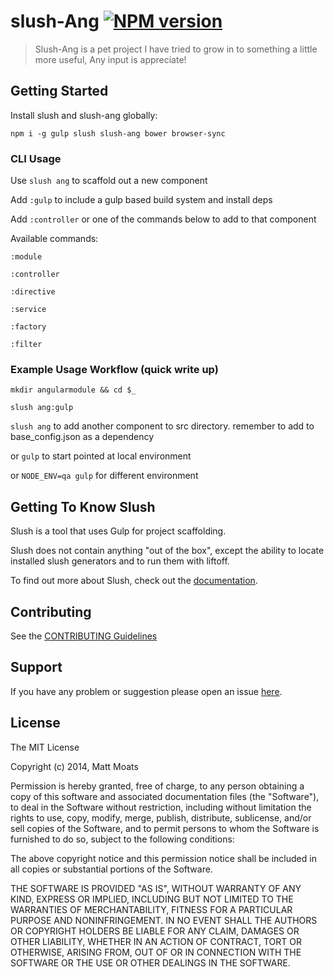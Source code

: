 # slush-Ang [![NPM version](https://badge-me.herokuapp.com/api/npm/slush-ang.png)](http://badges.enytc.com/for/npm/slush-ang)

> Slush-Ang is a pet project I have tried to grow in to something a little more useful, Any input is appreciate!

## Getting Started

Install slush and slush-ang globally:

`npm i -g gulp slush slush-ang bower browser-sync`

### CLI Usage
Use `slush ang` to scaffold out a new component

Add `:gulp` to include a gulp based build system and install deps

Add `:controller` or one of the commands below to add to that component

Available commands:

`:module`

`:controller`

`:directive`

`:service`

`:factory`

`:filter`

### Example Usage Workflow (quick write up)

`mkdir angularmodule && cd $_`

`slush ang:gulp`

`slush ang` to add another component to src directory.  remember to add to base_config.json as a dependency

or `gulp` to start pointed at local environment

or `NODE_ENV=qa gulp` for different environment

## Getting To Know Slush

Slush is a tool that uses Gulp for project scaffolding.

Slush does not contain anything "out of the box", except the ability to locate installed slush generators and to run them with liftoff.

To find out more about Slush, check out the [documentation](https://github.com/klei/slush).

## Contributing

See the [CONTRIBUTING Guidelines](https://github.com/mattmoats/slush-ang/blob/master/CONTRIBUTING.md)

## Support
If you have any problem or suggestion please open an issue [here](https://github.com/mattmoats/slush-ang/issues).

## License

The MIT License

Copyright (c) 2014, Matt Moats

Permission is hereby granted, free of charge, to any person
obtaining a copy of this software and associated documentation
files (the "Software"), to deal in the Software without
restriction, including without limitation the rights to use,
copy, modify, merge, publish, distribute, sublicense, and/or sell
copies of the Software, and to permit persons to whom the
Software is furnished to do so, subject to the following
conditions:

The above copyright notice and this permission notice shall be
included in all copies or substantial portions of the Software.

THE SOFTWARE IS PROVIDED "AS IS", WITHOUT WARRANTY OF ANY KIND,
EXPRESS OR IMPLIED, INCLUDING BUT NOT LIMITED TO THE WARRANTIES
OF MERCHANTABILITY, FITNESS FOR A PARTICULAR PURPOSE AND
NONINFRINGEMENT. IN NO EVENT SHALL THE AUTHORS OR COPYRIGHT
HOLDERS BE LIABLE FOR ANY CLAIM, DAMAGES OR OTHER LIABILITY,
WHETHER IN AN ACTION OF CONTRACT, TORT OR OTHERWISE, ARISING
FROM, OUT OF OR IN CONNECTION WITH THE SOFTWARE OR THE USE OR
OTHER DEALINGS IN THE SOFTWARE.
